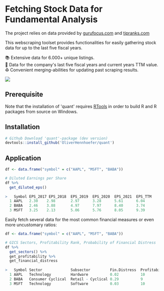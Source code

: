 # Fetching Stock Data for Fundamental Analysis

The project relies on data provided by [gurufocus.com](https://www.gurufocus.com/new_index/) and [tipranks.com](https://www.tipranks.com/)<br>

This webscraping toolset provides functionalities for easily gathering stock data for up to the last five fiscal years. <br>

📚 Extensive data for 6.000+ unique listings. <br>
📅 Data for the company's last five fiscal years and current years TTM value. <br>
♻️ Convenient merging-abilities for updating past scraping results. <br>

![](msc/quant_demo.gif) <br>

## Prerequisite

Note that the installation of 'quant' requires [RTools](https://cran.r-project.org/bin/windows/Rtools/) in order to build R and R packages from source on Windows.

## Installation
```r
# Github Download 'quant'-package (dev version)
devtools::install_github('OliverHennhoefer/quant')
```

## Application
```r
df <- data.frame("symbol" = c("AAPL", "MSFT", "BABA"))

# Diluted Earnings per Share
df %>%
  get_diluted_eps() 
  
>   Symbol EPS_2017 EPS_2018  EPS_2019  EPS_2020  EPS_2021  EPS_TTM
  1 AAPL   2.30    2.98       2.97      3.28      5.61      6.04
  2 BABA   2.46    3.88       4.97      7.97      8.40      3.74
  3 MSFT   3.25    2.13       5.06      5.76      8.05      9.39
```

Easily fetch several data for the most common financial measures or even more uncustomary ratios:
```r
df <- data.frame("symbol" = c("AAPL", "MSFT", "BABA"))

# GICS Sectors, Profitability Rank, Probability of Financial Distress 
df %>%
  get_sectors() %>%
  get_profitability %>%
  get_financial_distress
  
>   Symbol Sector             Subsector         Fin.Distress  Profitability  
  1 AAPL   Technology         Hardware          0.02          10
  2 BABA   Consumer Cyclical  Retail - Cyclical 0.29          9                                 
  3 MSFT   Technology         Software          0.03          10
```
